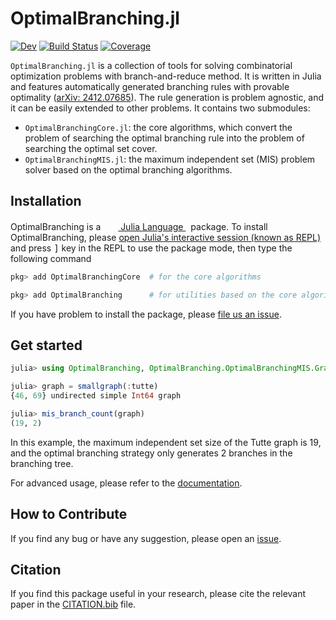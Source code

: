 # OptimalBranching.jl

[![Dev](https://img.shields.io/badge/docs-dev-blue.svg)](https://OptimalBranching.github.io/OptimalBranching.jl/dev/)
[![Build Status](https://github.com/OptimalBranching/OptimalBranching.jl/actions/workflows/CI.yml/badge.svg?branch=main)](https://github.com/OptimalBranching/OptimalBranching.jl/actions/workflows/CI.yml?query=branch%3Amain)
[![Coverage](https://codecov.io/gh/OptimalBranching/OptimalBranching.jl/branch/main/graph/badge.svg)](https://codecov.io/gh/OptimalBranching/OptimalBranching.jl)

`OptimalBranching.jl` is a collection of tools for solving combinatorial optimization problems with branch-and-reduce method.
It is written in Julia and features automatically generated branching rules with provable optimality ([arXiv: 2412.07685](https://arxiv.org/abs/2412.07685)).
The rule generation is problem agnostic, and it can be easily extended to other problems.
It contains two submodules:
* `OptimalBranchingCore.jl`: the core algorithms, which convert the problem of searching the optimal branching rule into the problem of searching the optimal set cover.
* `OptimalBranchingMIS.jl`: the maximum independent set (MIS) problem solver based on the optimal branching algorithms.


## Installation

<p>
OptimalBranching is a &nbsp;
    <a href="https://julialang.org">
        <img src="https://raw.githubusercontent.com/JuliaLang/julia-logo-graphics/master/images/julia.ico" width="16em">
        Julia Language
    </a>
    &nbsp; package. To install OptimalBranching,
    please <a href="https://docs.julialang.org/en/v1/manual/getting-started/">open
    Julia's interactive session (known as REPL)</a> and press <kbd>]</kbd> key in the REPL to use the package mode, then type the following command
</p>

```julia
pkg> add OptimalBranchingCore  # for the core algorithms

pkg> add OptimalBranching      # for utilities based on the core algorithms
```

If you have problem to install the package, please [file us an issue](https://github.com/OptimalBranching/OptimalBranching.jl/issues/new).

## Get started

```julia
julia> using OptimalBranching, OptimalBranching.OptimalBranchingMIS.Graphs

julia> graph = smallgraph(:tutte)
{46, 69} undirected simple Int64 graph

julia> mis_branch_count(graph)
(19, 2)
```
In this example, the maximum independent set size of the Tutte graph is 19, and the optimal branching strategy only generates 2 branches in the branching tree.

For advanced usage, please refer to the [documentation](https://OptimalBranching.github.io/OptimalBranching.jl/dev/).

## How to Contribute

If you find any bug or have any suggestion, please open an [issue](https://github.com/OptimalBranching/OptimalBranching.jl/issues).

## Citation

If you find this package useful in your research, please cite the relevant paper in the [CITATION.bib](CITATION.bib) file.
